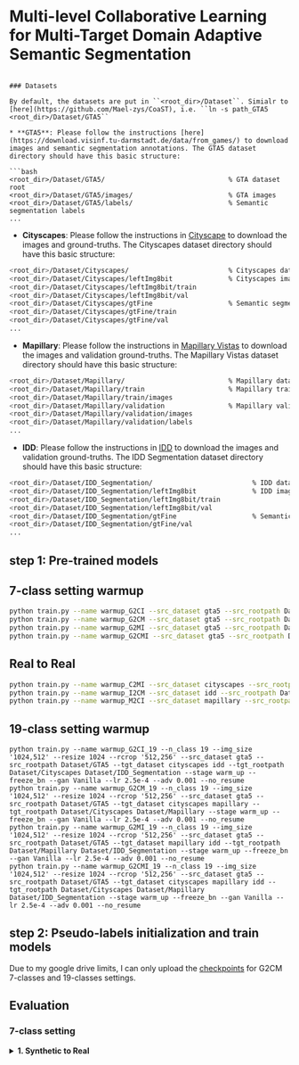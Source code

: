 # Multi-level Collaborative Learning for Multi-Target Domain Adaptive Semantic Segmentation

```

### Datasets

By default, the datasets are put in ``<root_dir>/Dataset``. Simialr to [here](https://github.com/Mael-zys/CoaST), i.e. ``ln -s path_GTA5 <root_dir>/Dataset/GTA5``

* **GTA5**: Please follow the instructions [here](https://download.visinf.tu-darmstadt.de/data/from_games/) to download images and semantic segmentation annotations. The GTA5 dataset directory should have this basic structure:

```bash
<root_dir>/Dataset/GTA5/                               % GTA dataset root
<root_dir>/Dataset/GTA5/images/                        % GTA images
<root_dir>/Dataset/GTA5/labels/                        % Semantic segmentation labels
...
```

* **Cityscapes**: Please follow the instructions in [Cityscape](https://www.cityscapes-dataset.com/) to download the images and ground-truths. The Cityscapes dataset directory should have this basic structure:

```bash
<root_dir>/Dataset/Cityscapes/                         % Cityscapes dataset root
<root_dir>/Dataset/Cityscapes/leftImg8bit              % Cityscapes images
<root_dir>/Dataset/Cityscapes/leftImg8bit/train
<root_dir>/Dataset/Cityscapes/leftImg8bit/val
<root_dir>/Dataset/Cityscapes/gtFine                   % Semantic segmentation labels
<root_dir>/Dataset/Cityscapes/gtFine/train
<root_dir>/Dataset/Cityscapes/gtFine/val
...
```

* **Mapillary**: Please follow the instructions in [Mapillary Vistas](https://www.mapillary.com/dataset/vistas) to download the images and validation ground-truths. The Mapillary Vistas dataset directory should have this basic structure:

```bash
<root_dir>/Dataset/Mapillary/                          % Mapillary dataset root
<root_dir>/Dataset/Mapillary/train                     % Mapillary train set
<root_dir>/Dataset/Mapillary/train/images
<root_dir>/Dataset/Mapillary/validation                % Mapillary validation set
<root_dir>/Dataset/Mapillary/validation/images
<root_dir>/Dataset/Mapillary/validation/labels
...
```

* **IDD**: Please follow the instructions in [IDD](https://idd.insaan.iiit.ac.in/) to download the images and validation ground-truths. The IDD Segmentation dataset directory should have this basic structure:

```bash
<root_dir>/Dataset/IDD_Segmentation/                         % IDD dataset root
<root_dir>/Dataset/IDD_Segmentation/leftImg8bit              % IDD images
<root_dir>/Dataset/IDD_Segmentation/leftImg8bit/train
<root_dir>/Dataset/IDD_Segmentation/leftImg8bit/val
<root_dir>/Dataset/IDD_Segmentation/gtFine                   % Semantic segmentation labels
<root_dir>/Dataset/IDD_Segmentation/gtFine/val
...
```

## step 1: Pre-trained models
## 7-class setting warmup
 ```bash
python train.py --name warmup_G2CI --src_dataset gta5 --src_rootpath Dataset/GTA5 --tgt_dataset cityscapes idd --tgt_rootpath Dataset/Cityscapes Dataset/IDD_Segmentation --stage warm_up --freeze_bn --gan Vanilla --lr 2.5e-4 --adv 0.001 --no_resume
python train.py --name warmup_G2CM --src_dataset gta5 --src_rootpath Dataset/GTA5 --tgt_dataset cityscapes mapillary --tgt_rootpath Dataset/Cityscapes Dataset/Mapillary --stage warm_up --freeze_bn --gan Vanilla --lr 2.5e-4 --adv 0.001 --no_resume
python train.py --name warmup_G2MI --src_dataset gta5 --src_rootpath Dataset/GTA5 --tgt_dataset mapillary idd --tgt_rootpath Dataset/Mapillary Dataset/IDD_Segmentation --stage warm_up --freeze_bn --gan Vanilla --lr 2.5e-4 --adv 0.001 --no_resume
python train.py --name warmup_G2CMI --src_dataset gta5 --src_rootpath Dataset/GTA5 --tgt_dataset cityscapes mapillary idd --tgt_rootpath Dataset/Cityscapes Dataset/Mapillary Dataset/IDD_Segmentation --stage warm_up --freeze_bn --gan Vanilla --lr 2.5e-4 --adv 0.001 --no_resume
 ```
## Real to Real
 ```bash
python train.py --name warmup_C2MI --src_dataset cityscapes --src_rootpath Dataset/Cityscapes --tgt_dataset mapillary idd --tgt_rootpath Dataset/Mapillary Dataset/IDD_Segmentation --stage warm_up --freeze_bn --gan Vanilla --lr 2.5e-4 --adv 0.001 --no_resume
python train.py --name warmup_I2CM --src_dataset idd --src_rootpath Dataset/IDD_Segmentation --tgt_dataset cityscapes mapillary --tgt_rootpath Dataset/Cityscapes Dataset/Mapillary --stage warm_up --freeze_bn --gan Vanilla --lr 2.5e-4 --adv 0.001 --no_resume
python train.py --name warmup_M2CI --src_dataset mapillary --src_rootpath Dataset/Mapillary --tgt_dataset cityscapes idd --tgt_rootpath Dataset/Cityscapes Dataset/IDD_Segmentation --stage warm_up --freeze_bn --gan Vanilla --lr 2.5e-4 --adv 0.001 --no_resume
 ```
## 19-class setting warmup
 ```
python train.py --name warmup_G2CI_19 --n_class 19 --img_size '1024,512' --resize 1024 --rcrop '512,256' --src_dataset gta5 --src_rootpath Dataset/GTA5 --tgt_dataset cityscapes idd --tgt_rootpath Dataset/Cityscapes Dataset/IDD_Segmentation --stage warm_up --freeze_bn --gan Vanilla --lr 2.5e-4 --adv 0.001 --no_resume
python train.py --name warmup_G2CM_19 --n_class 19 --img_size '1024,512' --resize 1024 --rcrop '512,256' --src_dataset gta5 --src_rootpath Dataset/GTA5 --tgt_dataset cityscapes mapillary --tgt_rootpath Dataset/Cityscapes Dataset/Mapillary --stage warm_up --freeze_bn --gan Vanilla --lr 2.5e-4 --adv 0.001 --no_resume
python train.py --name warmup_G2MI_19 --n_class 19 --img_size '1024,512' --resize 1024 --rcrop '512,256' --src_dataset gta5 --src_rootpath Dataset/GTA5 --tgt_dataset mapillary idd --tgt_rootpath Dataset/Mapillary Dataset/IDD_Segmentation --stage warm_up --freeze_bn --gan Vanilla --lr 2.5e-4 --adv 0.001 --no_resume
python train.py --name warmup_G2CMI_19 --n_class 19 --img_size '1024,512' --resize 1024 --rcrop '512,256' --src_dataset gta5 --src_rootpath Dataset/GTA5 --tgt_dataset cityscapes mapillary idd --tgt_rootpath Dataset/Cityscapes Dataset/Mapillary Dataset/IDD_Segmentation --stage warm_up --freeze_bn --gan Vanilla --lr 2.5e-4 --adv 0.001 --no_resume
 ```

## step 2: Pseudo-labels initialization and train models
















Due to my google drive limits, I can only upload the [checkpoints](https://drive.google.com/drive/folders/193DynhYYHxMCX7iAOY1Z5DU4b_4T4AHA?usp=sharing) for G2CM 7-classes and 19-classes settings.

## Evaluation

### 7-class setting

<details>
  <summary>
    <b>1. Synthetic to Real</b>
  </summary>

- **GTA5 $\rightarrow$ Cityscapes + IDD.**

  ```bash
  python test.py --bs 1 --stage stage1 --resume_path ./logs/stage1_G2CI/from_gta5_to_2_on_deeplabv2_best_model.pkl
  ```
- **GTA5 $\rightarrow$ Cityscapes + Mapillary.**

  ```bash
  python test.py --bs 1 --stage stage1 --src_dataset gta5 --src_rootpath Dataset/GTA5 --tgt_dataset cityscapes mapillary --tgt_rootpath Dataset/Cityscapes Dataset/Mapillary --resume_path ./logs/stage1_G2CM/from_gta5_to_2_on_deeplabv2_best_model.pkl
  ```
- **GTA5 $\rightarrow$ Mapillary + IDD.**

  ```bash
  python test.py --bs 1 --stage stage1 --src_dataset gta5 --src_rootpath Dataset/GTA5 --tgt_dataset mapillary idd --tgt_rootpath Dataset/Mapillary Dataset/IDD_Segmentation --resume_path ./logs/stage1_G2MI/from_gta5_to_2_on_deeplabv2_best_model.pkl
  ```


## Acknowledgements

This codebase is heavily borrowed from [MTAF](https://github.com/valeoai/MTAF) and [ProDA](https://github.com/microsoft/ProDA).

